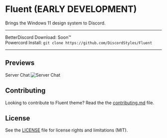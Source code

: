# Fluent (EARLY DEVELOPMENT)

Brings the Windows 11 design system to Discord.

- - -
BetterDiscord Download: Soon™  
Powercord Install: `git clone https://github.com/DiscordStyles/Fluent`
- - -

## Previews

Server Chat
![Server Chat](https://i.imgur.com/cxyRrHZ.png)

## Contributing

Looking to contribute to Fluent theme? Read the the [contributing.md](https://github.com/DiscordStyles/Fluent/blob/main/CONTRIBUTING.md) file.

## License

See the [LICENSE](https://github.com/DiscordStyles/Fluent/blob/main/LICENSE.md) file for license rights and limitations (MIT).
